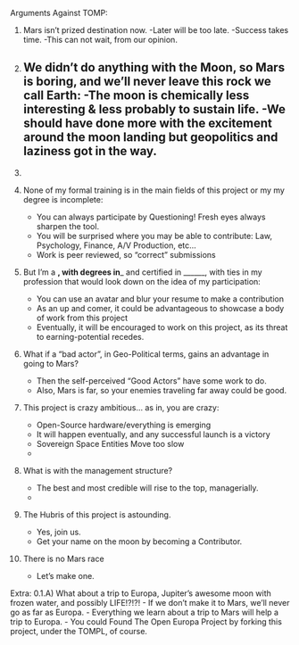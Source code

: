 Arguments Against TOMP:


1) Mars isn’t prized destination now.
	-Later will be too late.
	-Success takes time.
	-This can not wait, from our opinion.

2) We didn’t do anything with the Moon, so Mars is boring, and we’ll never leave this rock we call Earth:
	-The moon is chemically less interesting & less probably to sustain life.
	-We should have done more with the excitement around the moon landing but
	geopolitics and laziness got in the way.
	-

3)

4) None of my formal training is in the main fields of this project or my my degree is incomplete:
	- You can always participate by Questioning! Fresh eyes always sharpen the tool.
	- You will be surprised where you may be able to contribute: Law, Psychology, Finance, A/V Production, etc…
	- Work is peer reviewed, so “correct” submissions

5) But I’m a ____, with degrees in_____ and certified in ______, with ties in my profession that would look down on the idea of my participation:
	- You can use an avatar and blur your resume to make a contribution
	- As an up and comer, it could be advantageous to showcase a body of work from this project
	- Eventually, it will be encouraged to work on this project, as its threat to earning-potential recedes.


6) What if a “bad actor”, in Geo-Political terms, gains an advantage in going to Mars?
	- Then the self-perceived “Good Actors” have some work to do.
	- Also, Mars is far, so your enemies traveling far away could be good.

7) This project is crazy ambitious… as in, you are crazy:
	- Open-Source hardware/everything is emerging
	- It will happen eventually, and any successful launch is a victory
	- Sovereign Space Entities Move too slow
	-



8) What is with the management structure?
	- The best and most credible will rise to the top, managerially.
	-
9) The Hubris of this project is astounding.
	- Yes, join us.
	- Get your name on the moon by becoming a Contributor.

10) There is no Mars race
	- Let’s make one.




Extra:
0.1.A) What about a trip to Europa, Jupiter’s awesome moon with frozen water, and possibly LIFE!?!?!
	- If we don’t make it to Mars, we’ll never go as far as Europa.
	- Everything we learn about a trip to Mars will help a trip to Europa.
	- You could Found The Open Europa Project by forking this project, under the TOMPL, of course.
